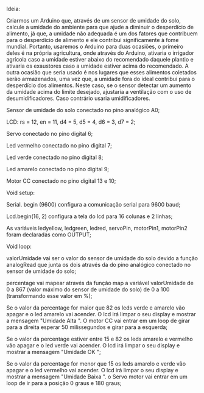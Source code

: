 Ideia:  

Criarmos um Arduino que, através de um sensor de umidade do solo, calcule a umidade do ambiente para que ajude a diminuir o desperdício de alimento, já que, a umidade não adequada é um dos fatores que contribuem para o desperdício de alimento e ele contribui significamente à fome mundial. Portanto, usaremos o Arduino para duas ocasiões, o primeiro deles é na própria agricultura, onde através do Arduino, ativaria o irrigador agrícola caso a umidade estiver abaixo do recomendado daquele plantio e ativaria os exaustores caso a umidade estiver acima do recomendado. A outra ocasião que seria usado é nos lugares que esses alimentos coletados serão armazenados, uma vez que, a umidade fora do ideal contribui para o desperdício dos alimentos. Neste caso, se o sensor detectar um aumento da umidade acima do limite desejado, ajustaria a ventilação com o uso de desumidificadores. Caso contrário usaria umidificadores. 


Sensor de umidade do solo conectado no pino analógico A0; 

LCD: rs = 12, en = 11, d4 = 5, d5 = 4, d6 = 3, d7 = 2; 

Servo conectado no pino digital 6; 

Led vermelho conectado no pino digital 7; 

Led verde conectado no pino digital 8; 

Led amarelo conectado no pino digital 9; 

Motor CC conectado no pino digital 13 e 10; 



Void setup: 

Serial. begin (9600) configura a comunicação serial para 9600 baud; 

Lcd.begin(16, 2) configura a tela do lcd para 16 colunas e 2 linhas; 

As variáveis ledyellow, ledgreen, ledred, servoPin, motorPin1, motorPin2 foram declaradas como OUTPUT; 

 

Void loop:  

valorUmidade vai ser o valor do sensor de umidade do solo devido a função analogRead que junta os dois através da do pino analógico conectado no sensor de umidade do solo; 

percentage vai mapear através da função map a variável valorUmidade de 0 a 867 (valor máximo do sensor de umidade do solo) de 0 a 100 (transformando esse valor em %); 

Se o valor da percentage for maior que 82 os leds verde e amarelo vão apagar e o led amarelo vai acender. O lcd irá limpar o seu display e mostrar a mensagem "Umidade Alta ". O motor CC vai entrar em um loop de girar para a direita esperar 50 milissegundos e girar para a esquerda; 

Se o valor da percentage estiver entre 15 e 82 os leds amarelo e vermelho vão apagar e o led verde vai acender. O lcd irá limpar o seu display e mostrar a mensagem "Umidade OK "; 

Se o valor da percentage for menor que 15 os leds amarelo e verde vão apagar e o led vermelho vai acender. O lcd irá limpar o seu display e mostrar a mensagem "Umidade Baixa ". o Servo motor vai entrar em um loop de ir para a posição 0 graus e 180 graus; 
